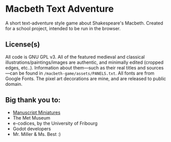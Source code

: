 # Macbeth Text Adventure

A short text-adventure style game about Shakespeare's Macbeth. Created for a school project, intended to be run in the browser.

## License(s)
All code is GNU GPL v3. All of the featured medieval and classical illustrations/paintings/images are authentic, and minimally edited (cropped edges, etc..). Information about them—such as their real titles and sources—can be found in ```/macbeth-game/assets/PANELS.txt```. All fonts are from Google Fonts. The pixel art decorations are mine, and are released to public domain.

## Big thank you to:
- [Manuscript Miniatures](https://manuscriptminiatures.com/)
- The Met Museum 
- e-codices, by the University of Fribourg
- Godot developers
- Mr. Miller & Ms. Best :)

